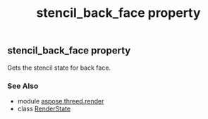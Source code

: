 ﻿---
title: stencil_back_face property
second_title: Aspose.3D for Python via .NET API References
description: 
type: docs
weight: 170
url: /python-net/aspose.threed.render/renderstate/stencil_back_face/
is_root: false
---

## stencil_back_face property


Gets the stencil state for back face.

### See Also
* module [aspose.threed.render](../../)
* class [RenderState](/3d/python-net/aspose.threed.render/renderstate)
